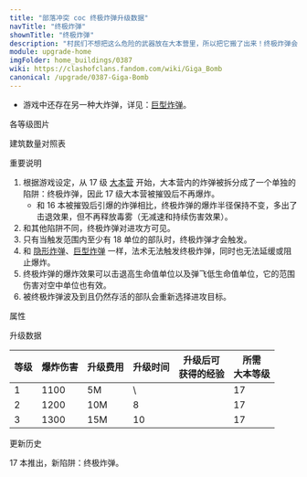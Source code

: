 ```yaml
---
title: "部落冲突 coc 终极炸弹升级数据"
navTitle: "终极炸弹"
shownTitle: "终极炸弹"
description: "村民们不想把这么危险的武器放在大本营里，所以把它搬了出来！终极炸弹会将敌人击退，并造成巨大伤害。这个陷阱的威力足够大，所以没必要藏起来！"
module: upgrade-home
imgFolder: home_buildings/0387
wiki: https://clashofclans.fandom.com/wiki/Giga_Bomb
canonical: /upgrade/0387-Giga-Bomb
---
```


- 游戏中还存在另一种大炸弹，详见：[巨型炸弹](/upgrade/0383-Giant-Bomb)。

<UnitInfo :folder="$frontmatter.imgFolder" imgSrc="Giga_Bomb3.png" :imgAlt="$frontmatter.navTitle" :description="$frontmatter.description" :isSmallImg="true" />

<SmallTitle>各等级图片</SmallTitle>

<Panel>
    <UnitImgGroup title="正常情况" :folder="$frontmatter.imgFolder">
        <UnitImg imgTitle="1 级" imgSrc="Giga_Bomb1.png" />
        <UnitImg imgTitle="2 级" imgSrc="Giga_Bomb2.png" />
        <UnitImg imgTitle="2 级" imgSrc="Giga_Bomb2.png" />
    </UnitImgGroup>
    <UnitImgGroup title="未重新布置" :folder="$frontmatter.imgFolder">
        <UnitImg imgTitle="1 级" imgSrc="Giga_Bomb1_unarmed.png" />
        <UnitImg imgTitle="2 级" imgSrc="Giga_Bomb2_unarmed.png" />
        <UnitImg imgTitle="2 级" imgSrc="Giga_Bomb2_unarmed.png" />
    </UnitImgGroup>
</Panel>

<SmallTitle>建筑数量对照表</SmallTitle>

<BuildingNum>
    <BuildingNumRow title="大本等级" num="1 - 16, 17" />
    <BuildingNumRow title="建筑数量" num="     0,  1" />
</BuildingNum>

<SmallTitle>重要说明</SmallTitle>

1. 根据游戏设定，从 17 级 [大本营](/upgrade/0400-Town-Hall) 开始，大本营内的炸弹被拆分成了一个单独的陷阱：终极炸弹，因此 17 级大本营被摧毁后不再爆炸。
    - 和 16 本被摧毁后引爆的炸弹相比，终极炸弹的爆炸半径保持不变，多出了击退效果，但不再释放毒雾（无减速和持续伤害效果）。
2. 和其他陷阱不同，终极炸弹对进攻方可见。
3. 只有当触发范围内至少有 18 单位的部队时，终极炸弹才会触发。
4. 和 [隐形炸弹](/upgrade/0380-Bomb)、[巨型炸弹](/upgrade/0383-Giant-Bomb) 一样，法术无法触发终极炸弹，同时也无法延缓或阻止爆炸。
5. 终极炸弹的爆炸效果可以击退高生命值单位以及弹飞低生命值单位，它的范围伤害对空中单位也有效。
6. 被终极炸弹波及到且仍然存活的部队会重新选择进攻目标。

<SmallTitle>属性</SmallTitle>

<UnitProperties>
    <UnitProperty pKey="占地面积" pValue="2×2" />
    <UnitProperty pKey="伤害类型" pValue="范围伤害" />
    <UnitProperty pKey="作用目标" pValue="地面和空中目标" />
    <UnitProperty pKey="触发半径" pValue="3.5 格" />
    <UnitProperty pKey="触发所需人口" pValue="18" />
    <UnitProperty pKey="伤害半径" pValue="4.5 格" />
</UnitProperties>

<SmallTitle>升级数据</SmallTitle>

<script setup>
const tableExtraInfo = [
    {
        "column": 2,
        "type": "cost",
        "gpClass": "building",
        "icon": "Gold"
    },
    {
        "column": 3,
        "type": "time",
        "gpClass": "building"
    },
    {
        "column": 4,
        "type": "exp",
        "icon": "Exp"
    }
];
</script>

<UnitTable :tableExtraInfo="tableExtraInfo">

| 等级 | 爆炸伤害 | 升级费用 | 升级时间 |升级后可<br>获得的经验|所需<br>大本等级|
| ---- |    ---  |   ---   |   ---    |         ---        |      ---      |
|   1  |   1100  |    5M   |     \    |                    |       17      |
|   2  |   1200  |   10M   |     8    |                    |       17      |
|   3  |   1300  |   15M   |    10    |                    |       17      |

</UnitTable>

<SmallTitle>更新历史</SmallTitle>

<Timeline>
    <TimelineItem date="2024/11/25">
        <TimelineRow>17 本推出，新陷阱：终极炸弹。</TimelineRow>
    </TimelineItem>
    <TimelineItem :historyBottom="true" />
</Timeline>